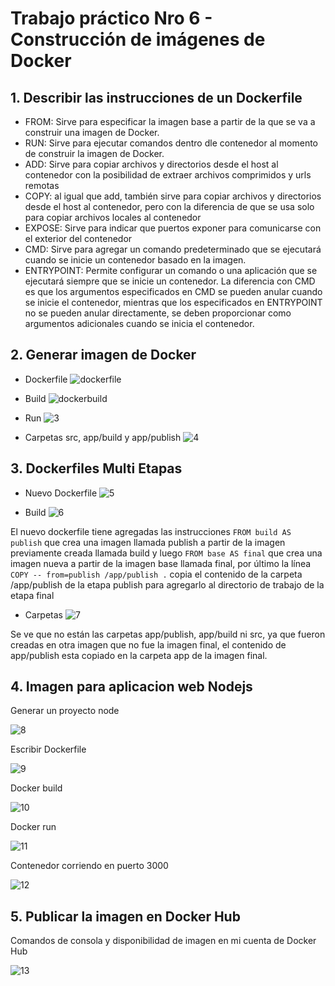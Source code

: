 # Trabajo práctico Nro 6 - Construcción de imágenes de Docker

## 1. Describir las instrucciones de un Dockerfile

- FROM: Sirve para especificar la imagen base a partir de la que se va a construir una imagen de Docker.
- RUN: Sirve para ejecutar comandos dentro dle contenedor al momento de construir la imagen de Docker.
- ADD: Sirve para copiar archivos y directorios desde el host al contenedor con la posibilidad de extraer archivos comprimidos y urls remotas
- COPY: al igual que add, también sirve para copiar archivos y directorios desde el host al contenedor, pero con la diferencia de que se usa solo para copiar archivos locales al contenedor
- EXPOSE: Sirve para indicar que puertos exponer para comunicarse con el exterior del contenedor
- CMD: Sirve para agregar un comando predeterminado que se ejecutará cuando se inicie un contenedor basado en la imagen.
- ENTRYPOINT: Permite configurar un comando o una aplicación que se ejecutará siempre que se inicie un contenedor. La diferencia con CMD es que los argumentos especificados en CMD se pueden anular cuando se inicie el contenedor, mientras que los especificados en ENTRYPOINT no se pueden anular directamente, se deben proporcionar como argumentos adicionales cuando se inicia el contenedor.

## 2. Generar imagen de Docker

- Dockerfile
![dockerfile](1_creacion_dockerfile.png)

- Build
![dockerbuild](2_docker_build.png)

- Run
![3](3_docker_run.png)

- Carpetas src, app/build y app/publish
![4](4_src_build_publish.png)

## 3. Dockerfiles Multi Etapas

- Nuevo Dockerfile
![5](5_build_2.png)

- Build
![6](6_build_2_2.png)

El nuevo dockerfile tiene agregadas las instrucciones `FROM build AS publish` que crea una imagen llamada publish a partir de la imagen previamente creada llamada build y luego `FROM base AS final` que crea una imagen nueva a partir de la imagen base llamada final, por último la línea `COPY -- from=publish /app/publish .` copia el contenido de la carpeta /app/publish de la etapa publish para agregarlo al directorio de trabajo de la etapa final

- Carpetas
![7](7_src_app.png)

Se ve que no están las carpetas app/publish, app/build ni src, ya que fueron creadas en otra imagen que no fue la imagen final, el contenido de app/publish esta copiado en la carpeta app de la imagen final.

## 4. Imagen para aplicacion web Nodejs

Generar un proyecto node

![8](8_create_react_app.png)

Escribir Dockerfile

![9](9_dockerfile.png)

Docker build

![10](10_docker_build.png)

Docker run

![11](11_docker_run.png)

Contenedor corriendo en puerto 3000

![12](12_container_running.png)

## 5. Publicar la imagen en Docker Hub

Comandos de consola y disponibilidad de imagen en mi cuenta de Docker Hub

![13](13_image_pushed.png)
